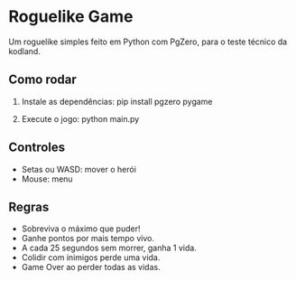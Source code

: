 # Roguelike Game

Um roguelike simples feito em Python com PgZero, para o teste técnico da kodland.

## Como rodar

1. Instale as dependências:
pip install pgzero pygame

2. Execute o jogo:
python main.py



## Controles
- Setas ou WASD: mover o herói
- Mouse: menu

## Regras
- Sobreviva o máximo que puder!
- Ganhe pontos por mais tempo vivo.
- A cada 25 segundos sem morrer, ganha 1 vida.
- Colidir com inimigos perde uma vida.
- Game Over ao perder todas as vidas.
